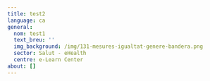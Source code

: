 ```yaml
---
title: test2
language: ca
general:
  nom: test1
  text_breu: ''
  img_background: /img/131-mesures-igualtat-genere-bandera.png
  sector: Salut - eHealth
  centre: e-Learn Center
about: []
---
```

